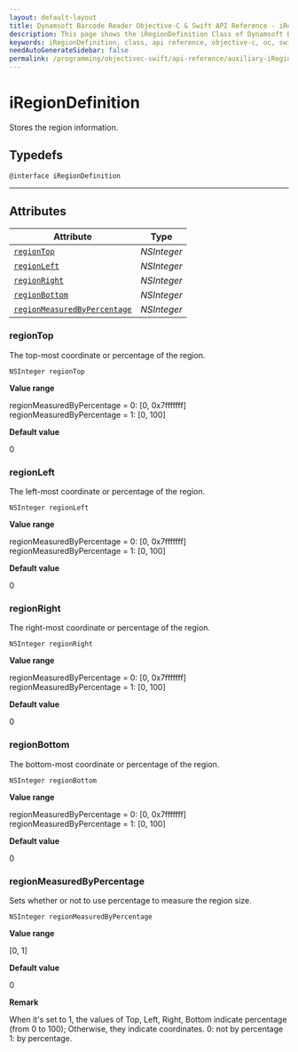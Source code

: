 ```yaml
---
layout: default-layout
title: Dynamsoft Barcode Reader Objective-C & Swift API Reference - iRegionDefinition Class
description: This page shows the iRegionDefinition Class of Dynamsoft Barcode Reader for iOS SDK.
keywords: iRegionDefinition, class, api reference, objective-c, oc, swift
needAutoGenerateSidebar: false
permalink: /programming/objectivec-swift/api-reference/auxiliary-iRegionDefinition-v7.6.0.html
---
```



# iRegionDefinition

Stores the region information.  

## Typedefs

```objc
@interface iRegionDefinition
```  
  
---

## Attributes
  
| Attribute | Type |
|---------- | ---- |
| [`regionTop`](#regiontop) | *NSInteger* |
| [`regionLeft`](#regionleft) | *NSInteger* |
| [`regionRight`](#regionright) | *NSInteger* |
| [`regionBottom`](#regionbottom) | *NSInteger* |
| [`regionMeasuredByPercentage`](#regionmeasuredbypercentage) | *NSInteger* |

### regionTop

The top-most coordinate or percentage of the region.

```objc
NSInteger regionTop
```

**Value range**

regionMeasuredByPercentage = 0: [0, 0x7fffffff]  
regionMeasuredByPercentage = 1: [0, 100]  

**Default value**

0

### regionLeft

The left-most coordinate or percentage of the region.

```objc
NSInteger regionLeft
```

**Value range**

regionMeasuredByPercentage = 0: [0, 0x7fffffff]  
regionMeasuredByPercentage = 1: [0, 100]  

**Default value**

0

### regionRight

The right-most coordinate or percentage of the region.

```objc
NSInteger regionRight
```

**Value range**

regionMeasuredByPercentage = 0: [0, 0x7fffffff]  
regionMeasuredByPercentage = 1: [0, 100]  

**Default value**

0

### regionBottom

The bottom-most coordinate or percentage of the region.

```objc
NSInteger regionBottom
```

**Value range**

regionMeasuredByPercentage = 0: [0, 0x7fffffff]  
regionMeasuredByPercentage = 1: [0, 100]  

**Default value**

0

### regionMeasuredByPercentage

Sets whether or not to use percentage to measure the region size.

```objc
NSInteger regionMeasuredByPercentage
```

**Value range**

[0, 1]

**Default value**

0

**Remark**

When it's set to 1, the values of Top, Left, Right, Bottom indicate percentage (from 0 to 100); Otherwise, they indicate coordinates. 0: not by percentage 1: by percentage.
